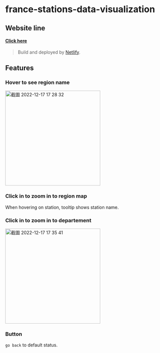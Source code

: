# france-stations-data-visualization

## Website line
#### [Click here](https://nimble-speculoos-8f9e2f.netlify.app/)
> Build and deployed by [Netlify](https://www.netlify.com/).

## Features 

### Hover to see region name
<img width="300" alt="截圖 2022-12-17 17 28 32" src="https://user-images.githubusercontent.com/15340985/208251740-9d118ba3-4af4-4603-87a7-fdee741b82f5.png">

### Click in to zoom in to region map
When hovering on station, tooltip shows station name.

### Click in to zoom in to departement
<img width="300" alt="截圖 2022-12-17 17 35 41" src="https://user-images.githubusercontent.com/15340985/208251973-9671504e-4ca9-4c3e-ac9d-490b03c253f4.png">


### Button
`go back` to default status.

